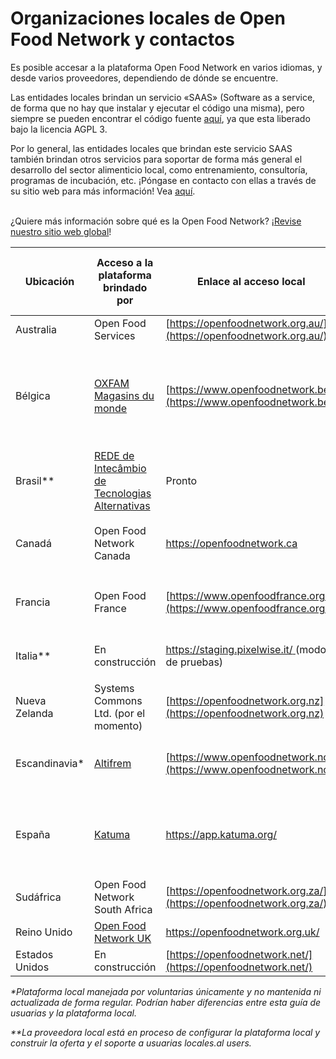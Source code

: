 # Organizaciones locales de Open Food Network y contactos

Es posible accesar a la plataforma Open Food Network en varios idiomas, y desde varios proveedores, dependiendo de dónde se encuentre.&#x20;

Las entidades locales brindan un servicio «SAAS» (Software as a service, de forma que no hay que instalar y ejecutar el código una misma), pero siempre se pueden encontrar el código fuente [aquí](https://github.com/openfoodfoundation/openfoodnetwork#boards?repos=6257856), ya que esta liberado bajo la licencia AGPL 3.

Por lo general, las entidades locales que brindan este servicio SAAS también brindan otros servicios para soportar de forma más general el desarrollo del sector alimenticio local, como entrenamiento, consultoría, programas de incubación, etc. ¡Póngase en contacto con ellas a través de su sitio web para más información! Vea [aquí](https://www.openfoodnetwork.org/find-your-local-open-food-network/).

\
¿Quiere más información sobre qué es la Open Food Network? ¡[Revise nuestro sitio web global](https://www.openfoodnetwork.org/)!

| Ubicación      | Acceso a la plataforma brindado por                                                                                      | Enlace al acceso local                                                           | Idiomas brindados por la plataforma local                 |
| -------------- | ------------------------------------------------------------------------------------------------------------------------ | -------------------------------------------------------------------------------- | --------------------------------------------------------- |
| Australia      | Open Food Services                                                                                                       | [https://openfoodnetwork.org.au/](https://openfoodnetwork.org.au/)               | Inglés                                                    |
| Bélgica        | [OXFAM Magasins du monde](https://www.oxfammagasinsdumonde.be/acheter-equitable/open-food-network-belgium/#.XYoOOvfgo5k) | [https://www.openfoodnetwork.be](https://www.openfoodnetwork.be)                 | <p>Francés</p><p>Alemán</p><p>Inglés</p><p>Deutsch</p>    |
| Brasil\*\*     | [REDE de Intecâmbio de Tecnologias Alternativas](http://redemg.org.br/)                                                  | Pronto                                                                           | Portugués                                                 |
| Canadá         | Open Food Network Canada                                                                                                 | [https://openfoodnetwork.ca ](https://openfoodnetwork.ca)                        | <p>Inglés</p><p>Francés</p>                               |
| Francia        | Open Food France                                                                                                         | [https://www.openfoodfrance.org/](https://www.openfoodfrance.org/)               | <p>Francés</p><p>Italiano</p>                             |
| Italia\*\*     | En construcción                                                                                                          | [https://staging.pixelwise.it/ ](https://staging.pixelwise.it/)(modo de pruebas) | <p>Italiano<br>Inglés</p>                                 |
| Nueva Zelanda  | Systems Commons Ltd. (por el momento)                                                                                    | [https://openfoodnetwork.org.nz](https://openfoodnetwork.org.nz)                 | Inglés                                                    |
| Escandinavia\* | [Altifrem](https://altifrem.wordpress.com/)                                                                              | [https://www.openfoodnetwork.no/](https://www.openfoodnetwork.no/)               | <p>Noruego</p><p>Sueco</p>                                |
| España         | [Katuma](http://katuma.org/)                                                                                             | [https://app.katuma.org/ ](https://app.katuma.org/)                              | <p>Castellano</p><p>Catalán <br>Portugués<br>Italiano</p> |
| Sudáfrica      | Open Food Network South Africa                                                                                           | [https://openfoodnetwork.org.za/](https://openfoodnetwork.org.za/)               | Inglés                                                    |
| Reino Unido    | [Open Food Network UK](https://about.openfoodnetwork.org.uk/)                                                            | [https://openfoodnetwork.org.uk/ ](https://openfoodnetwork.org.uk/)              | Inglés                                                    |
| Estados Unidos | En construcción                                                                                                          | [https://openfoodnetwork.net/](https://openfoodnetwork.net/)                     | Inglés                                                    |

_\*Plataforma local manejada por voluntarias únicamente y no mantenida ni actualizada de forma regular. Podrían haber diferencias entre esta guía de usuarias y la plataforma local._

_\*\*La proveedora local está en proceso de configurar la plataforma local y construir la oferta y el soporte a usuarias locales.al users._
